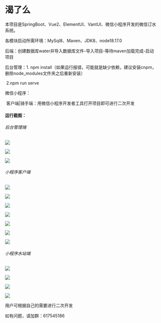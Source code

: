 # **渴了么**

本项目是SpringBoot、Vue2、ElementUI、VantUI、微信小程序开发的微信订水系统。

各模块启动所需环境：MySql8、Maven、JDK8、node18.17.0

后端：创建数据库water并导入数据库文件-导入项目-等待maven加载完成-启动项目

后台管理：1. npm install（如果运行报错，可能就是缺少依赖，建议安装cnpm，删除node_modules文件夹之后重新安装）

​				   2.npm run serve

微信小程序：

​		客户端|骑手端：用微信小程序开发者工具打开项目即可进行二次开发



#### 运行截图：

###### 后台管理端

<img src="image\1.png"  />

![](image\2.png)

![](image\3.png)

###### 小程序客户端

![](image\10.png)

![](image\11.png)

![](image\12.png)

![](image\13.png)

![](image\14.png)

![](image\15.png)

![](image\16.png)

###### 小程序水站端

![](image\20.png)

![](image\21.png)

![](image\22.png)

![](image\23.png)

用户可根据自己的需要进行二次开发

如有问题，请加群：617545186